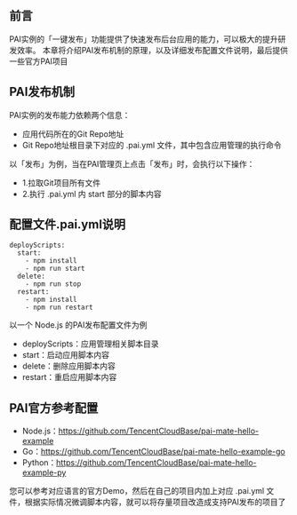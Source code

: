 ## 前言

PAI实例的「一键发布」功能提供了快速发布后台应用的能力，可以极大的提升研发效率。
本章将介绍PAI发布机制的原理，以及详细发布配置文件说明，最后提供一些官方PAI项目

## PAI发布机制

PAI实例的发布能力依赖两个信息：
* 应用代码所在的Git Repo地址
* Git Repo地址根目录下对应的 .pai.yml 文件，其中包含应用管理的执行命令

以「发布」为例，当在PAI管理页上点击「发布」时，会执行以下操作：
* 1.拉取Git项目所有文件
* 2.执行 .pai.yml 内 start 部分的脚本内容


## 配置文件.pai.yml说明
```
deployScripts:
  start:
    - npm install
    - npm run start
  delete:
    - npm run stop
  restart:
    - npm install
    - npm run restart
```
以一个 Node.js 的PAI发布配置文件为例
* deployScripts：应用管理相关脚本目录
* start：启动应用脚本内容
* delete：删除应用脚本内容
* restart：重启应用脚本内容

## PAI官方参考配置

* Node.js：https://github.com/TencentCloudBase/pai-mate-hello-example
* Go：https://github.com/TencentCloudBase/pai-mate-hello-example-go
* Python：https://github.com/TencentCloudBase/pai-mate-hello-example-py

您可以参考对应语言的官方Demo，然后在自己的项目内加上对应 .pai.yml 文件，根据实际情况微调脚本内容，就可以将存量项目改造成支持PAI发布的项目了
